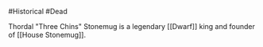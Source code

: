 #Historical #Dead 

Thordal "Three Chins" Stonemug is a legendary [[Dwarf]] king and founder of [[House Stonemug]].